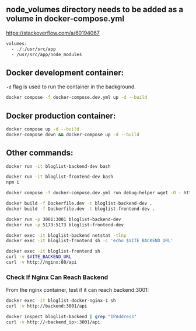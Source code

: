 ## node_volumes directory needs to be added as a volume in docker-compose.yml

https://stackoverflow.com/a/60194067

```bash
volumes:
  - ./:/usr/src/app
  - /usr/src/app/node_modules
```

## Docker development container:

`-d` flag is used to run the container in the background.

```bash
docker compose -f docker-compose.dev.yml up -d --build
```

## Docker production container:

```bash
docker compose up -d --build
docker-compose down && docker-compose up -d --build
```

## Other commands:

```bash
docker run -it bloglist-backend-dev bash

docker run -it bloglist-frontend-dev bash
npm i

docker compose -f docker-compose.dev.yml run debug-helper wget -O - http://frontend:5173

docker build -f Dockerfile.dev -t bloglist-backend-dev .
docker build -f Dockerfile.dev -t bloglist-frontend-dev .

docker run -p 3001:3001 bloglist-backend-dev
docker run -p 5173:5173 bloglist-frontend-dev

docker exec -it bloglist-backend netstat -tlnp
docker exec -it bloglist-frontend sh -c 'echo $VITE_BACKEND_URL'

docker exec -it bloglist-frontend sh
curl -v $VITE_BACKEND_URL
curl -v http://nginx:80/api
```

### Check If Nginx Can Reach Backend

From the nginx container, test if it can reach backend:3001:

```sh
docker exec -it bloglist-docker-nginx-1 sh
curl -v http://backend:3001/api
```

```sh
docker inspect bloglist-backend | grep "IPAddress"
curl -v http://<backend_ip>:3001/api
```
